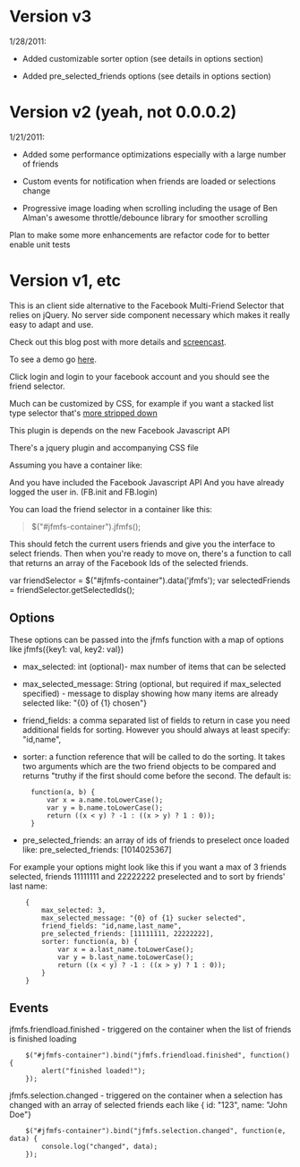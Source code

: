 # Version v3 
1/28/2011:

* Added customizable sorter option (see details in options section)

* Added pre_selected_friends options (see details in options section)

# Version v2 (yeah, not 0.0.0.2)  
1/21/2011:

* Added some performance optimizations especially with a large number of friends

* Custom events for notification when friends are loaded or selections change

* Progressive image loading when scrolling including the usage of Ben Alman's awesome throttle/debounce library for smoother scrolling

Plan to make some more enhancements are refactor code for to better enable unit tests

# Version v1, etc

This is an client side alternative to the Facebook Multi-Friend Selector that 
relies on jQuery. No server side component necessary which makes it really
easy to adapt and use. 

Check out this blog post with more details and [screencast](http://bit.ly/cHDkzm).

To see a demo go [here](http://mbrevoort.github.com/jquery-facebook-multi-friend-selector/).

Click login and login to your facebook account and you should see the friend selector.

Much can be customized by CSS, for example if you want a stacked list type selector that's [more stripped down](http://mbrevoort.github.com/jquery-facebook-multi-friend-selector/list.html)


This plugin is depends on the new Facebook Javascript API
> <script src="http://connect.facebook.net/en_US/all.js"></script>

There's a jquery plugin and accompanying CSS file

Assuming you have a container like:
> <div id="jfmfs-container"></div>

And you have included the Facebook Javascript API
And you have already logged the user in. (FB.init and FB.login)

You can load the friend selector in a container like this:
> $("#jfmfs-container").jfmfs();

This should fetch the current users friends and give you the interface to select friends. Then when you're ready to move on, there's a function to call that returns an array of the Facebook Ids of the selected friends. 

var friendSelector  = $("#jfmfs-container").data('jfmfs');
var selectedFriends = friendSelector.getSelectedIds();

Options
-------
These options can be passed into the jfmfs function with a map of options like jfmfs({key1: val, key2: val})

* max_selected: int (optional)- max number of items that can be selected
* max_selected_message: String (optional, but required if max_selected specified) - message to display showing how many items are already selected like: "{0} of {1} chosen"}
* friend_fields: a comma separated list of fields to return in case you need additional fields for sorting. However you should always at least specify: "id,name",
* sorter: a function reference that will be called to do the sorting. It takes two arguments which are the two friend objects to be compared and returns "truthy if the first should come before the second. The default is:

		function(a, b) {
			var x = a.name.toLowerCase();
			var y = b.name.toLowerCase();
			return ((x < y) ? -1 : ((x > y) ? 1 : 0));
		}

* pre_selected_friends: an array of ids of friends to preselect once loaded like: pre_selected_friends: [1014025367]

For example your options might look like this if you want a max of 3 friends selected, friends 11111111 and 22222222 preselected and to sort by friends' last name:

		{
		    max_selected: 3,
		    max_selected_message: "{0} of {1} sucker selected",
			friend_fields: "id,name,last_name",
			pre_selected_friends: [11111111, 22222222],
			sorter: function(a, b) {
		        var x = a.last_name.toLowerCase();
		        var y = b.last_name.toLowerCase();
		        return ((x < y) ? -1 : ((x > y) ? 1 : 0));
		    }
		}

Events
------
jfmfs.friendload.finished - triggered on the container when the list of friends is finished loading

		$("#jfmfs-container").bind("jfmfs.friendload.finished", function() { 
		    alert("finished loaded!"); 
		});

jfmfs.selection.changed - triggered on the container when a selection has changed with an array of selected friends each like { id: "123", name: "John Doe"}

		$("#jfmfs-container").bind("jfmfs.selection.changed", function(e, data) { 
		    console.log("changed", data);
		});                     

